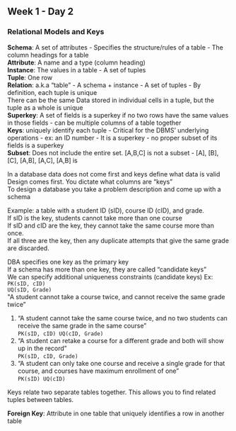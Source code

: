 ## Week 1 - Day 2
### Relational Models and Keys
**Schema**: A set of attributes - Specifies the structure/rules of a table - The column headings for a table  
**Attribute**: A name and a type (column heading)  
**Instance**: The values in a table - A set of tuples  
**Tuple**: One row  
**Relation**: a.k.a “table” - A schema + instance - A set of tuples - By definition, each tuple is unique  
There can be the same Data stored in individual cells in a tuple, but the tuple as a whole is unique  
**Superkey**: A set of fields is a superkey if no two rows have the same values in those fields - can be multiple columns of a table together  
**Keys**: uniquely identify each tuple - Critical for the DBMS’ underlying operations - ex: an ID number - It is a superkey - no proper subset of its fields is a superkey  
**Subset**: Does not include the entire set. [A,B,C] is not a subset - [A], [B], [C], [A,B], [A,C], [A,B] is

In a database data does not come first and keys define what data is valid  
Design comes first. You dictate what columns are “keys”  
To design a database you take a problem description and come up with a schema  

Example: a table with a student ID (sID), course ID (cID), and grade.  
If sID is the key, students cannot take more than one course  
If sID and cID are the key, they cannot take the same course more than once.  
If all three are the key, then any duplicate attempts that give the same grade are discarded.

DBA specifies one key as the primary key  
If a schema has more than one key, they are called “candidate keys”  
We can specify additional uniqueness constraints (candidate keys)
Ex:  
`PK(sID, cID)`  
`UQ(sID, Grade)`  
"A student cannot take a course twice, and cannot receive the same grade twice”

1. “A student cannot take the same course twice, and no two students can receive the same grade in the same course”  
`PK(sID, cID) UQ(cID, Grade)`
2. “A student can retake a course for a different grade and both will show up in the record”  
`PK(sID, cID, Grade)`
3. “A student can only take one course and receive a single grade for that course, and courses have maximum enrollment of one”  
`PK(sID) UQ(cID)`

Keys relate two separate tables together. This allows you to find related tuples between tables.

**Foreign Key**: Attribute in one table that uniquely identifies a row in another table 